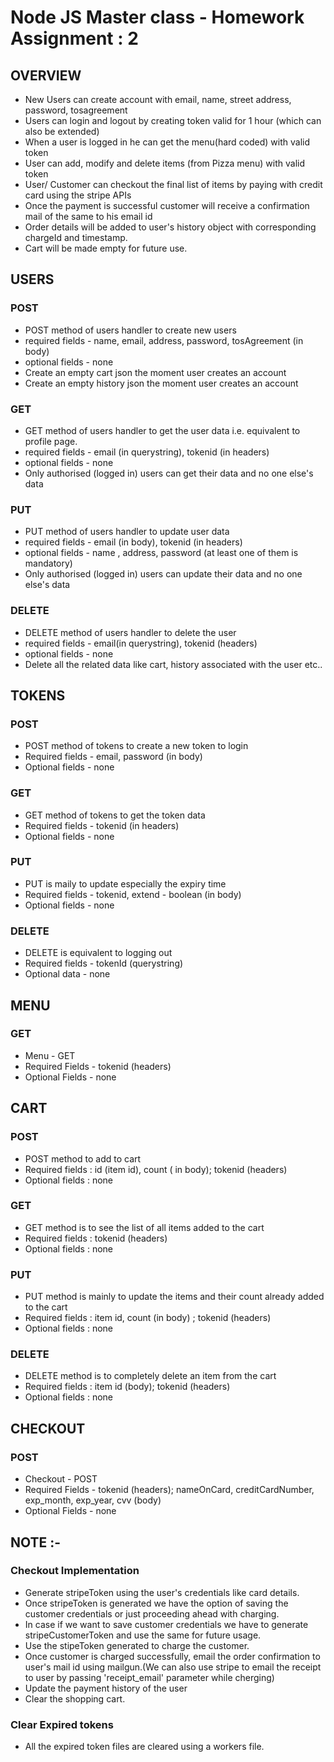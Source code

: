 # Node JS Master class - Homework Assignment : 2

## OVERVIEW
* New Users can create account with email, name, street address, password, tosagreement
* Users can login and logout by creating token valid for 1 hour (which can also be extended)
* When a user is logged in he can get the menu(hard coded) with valid token
* User can add, modify and delete items (from Pizza menu) with valid token
* User/ Customer can checkout the final list of items by paying with credit card using the stripe APIs
* Once the payment is successful customer will receive a confirmation mail of the same to his email id
* Order details will be added to user's history object with corresponding chargeId and timestamp.
* Cart will be made empty for future use.




## USERS

### POST
* POST method of users handler to create new users
* required fields - name, email, address, password, tosAgreement (in body)
* optional fields - none
* Create an empty cart json the moment user creates an account
* Create an empty history json the moment user creates an account

### GET
* GET method of users handler to get the user data i.e. equivalent to profile page.
* required fields - email (in querystring), tokenid (in headers)
* optional fields - none
* Only authorised (logged in) users can get their data and no one else's data

### PUT
* PUT method of users handler to update user data
* required fields - email (in body), tokenid (in headers)
* optional fields - name , address, password (at least one of them is mandatory)
* Only authorised (logged in) users can update their data and no one else's data

### DELETE
* DELETE method of users handler to delete the user
* required fields - email(in querystring), tokenid (headers)
* optional fields - none
* Delete all the related data like cart, history associated with the user etc..



## TOKENS

### POST
* POST method of tokens to create a new token to login
* Required fields - email, password (in body)
* Optional fields - none

### GET
* GET method of tokens to get the token data
* Required fields - tokenid (in headers)
* Optional fields - none

### PUT
* PUT is maily to update especially the expiry time
* Required fields - tokenid, extend - boolean (in body)
* Optional fields - none

### DELETE
* DELETE is equivalent to logging out
* Required fields - tokenId (querystring)
* Optional data - none



## MENU

### GET
* Menu - GET
* Required Fields - tokenid (headers)
* Optional Fields - none



## CART

### POST
* POST method to add to cart
* Required fields : id (item id), count ( in body);  tokenid (headers)
* Optional fields : none

### GET
* GET method is to see the list of all items added to the cart
* Required fields : tokenid (headers)
* Optional fields : none

### PUT
* PUT method is mainly to update the items and their count already added to the cart
* Required fields : item id, count (in body) ; tokenid (headers)
* Optional fields : none

### DELETE
* DELETE method is to completely delete an item from the cart
* Required fields : item id (body); tokenid (headers)
* Optional fields : none



## CHECKOUT

### POST
* Checkout - POST
* Required Fields - tokenid (headers); nameOnCard, creditCardNumber, exp_month, exp_year, cvv (body)
* Optional Fields - none




## NOTE :- 

### Checkout Implementation
* Generate stripeToken using the user's  credentials like card details.
* Once stripeToken is generated we have the option of saving the customer credentials or just proceeding ahead with charging.
* In case if we want to save customer credentials we have to generate stripeCustomerToken and use the same for future usage.
* Use the stipeToken generated to charge the customer.
* Once customer is charged successfully, email the order confirmation to user's mail id using mailgun.(We can also use stripe to email the receipt to user by passing 'receipt_email' parameter while cherging)
* Update the payment history of the user
* Clear the shopping cart.

### Clear Expired tokens
* All the expired token files are cleared using a workers file.